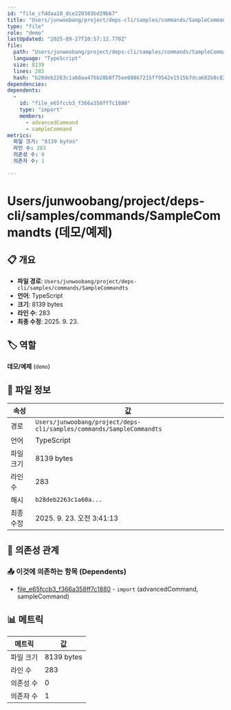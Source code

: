 ```yaml
---
id: "file_cfddaa18_dce220303bd29b67"
title: "Users/junwoobang/project/deps-cli/samples/commands/SampleCommandts (데모/예제)"
type: "file"
role: "demo"
lastUpdated: "2025-09-27T10:57:12.770Z"
file:
  path: "Users/junwoobang/project/deps-cli/samples/commands/SampleCommandts"
  language: "TypeScript"
  size: 8139
  lines: 283
  hash: "b28deb2263c1a60aa476b28b0f75ee60867215ff9542e1515b7dca682b8c8392"
dependencies:
dependents:
  -
    id: "file_e65fccb3_f366a358ff7c1880"
    type: "import"
    members:
      - advancedCommand
      - sampleCommand
metrics:
  파일 크기: "8139 bytes"
  라인 수: 283
  의존성 수: 0
  의존자 수: 1

---
```


# Users/junwoobang/project/deps-cli/samples/commands/SampleCommandts (데모/예제)

## 📋 개요

- **파일 경로**: `Users/junwoobang/project/deps-cli/samples/commands/SampleCommandts`
- **언어**: TypeScript
- **크기**: 8139 bytes
- **라인 수**: 283
- **최종 수정**: 2025. 9. 23.

## 🏷️ 역할

**데모/예제** (`demo`)

## 📄 파일 정보

| 속성 | 값 |
|------|----|
| 경로 | `Users/junwoobang/project/deps-cli/samples/commands/SampleCommandts` |
| 언어 | TypeScript |
| 파일 크기 | 8139 bytes |
| 라인 수 | 283 |
| 해시 | `b28deb2263c1a60a...` |
| 최종 수정 | 2025. 9. 23. 오전 3:41:13 |

## 🔗 의존성 관계

### 📤 이것에 의존하는 항목 (Dependents)

- [file_e65fccb3_f366a358ff7c1880](file_e65fccb3_f366a358ff7c1880.md) - `import` (advancedCommand, sampleCommand)

## 📊 메트릭

| 메트릭 | 값 |
|--------|----|
| 파일 크기 | 8139 bytes |
| 라인 수 | 283 |
| 의존성 수 | 0 |
| 의존자 수 | 1 |

